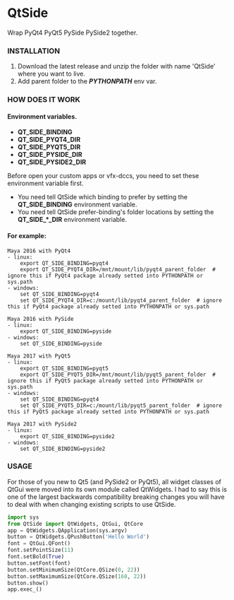 # QtSide
Wrap PyQt4 PyQt5 PySide PySide2 together.

### INSTALLATION
1. Download the latest release and unzip the folder with name 'QtSide' where you want to live.
2. Add parent folder to the **_PYTHONPATH_** env var.

### HOW DOES IT WORK
#### Environment variables.
* **QT_SIDE_BINDING**
* **QT_SIDE_PYQT4_DIR**
* **QT_SIDE_PYQT5_DIR**
* **QT_SIDE_PYSIDE_DIR**
* **QT_SIDE_PYSIDE2_DIR**

Before open your custom apps or vfx-dccs, you need to set these environment variable first.
- You need tell QtSide which binding to prefer by setting the **QT_SIDE_BINDING** environment variable.
- You need tell QtSide prefer-binding's folder locations by setting the **QT_SIDE_\*_DIR** environment variable.

#### For example:
```
Maya 2016 with PyQt4
- linux:
    export QT_SIDE_BINDING=pyqt4
    export QT_SIDE_PYQT4_DIR=/mnt/mount/lib/pyqt4_parent_folder  # ignore this if PyQt4 package already setted into PYTHONPATH or sys.path
- windows:
    set QT_SIDE_BINDING=pyqt4
    set QT_SIDE_PYQT4_DIR=c:/mount/lib/pyqt4_parent_folder  # ignore this if PyQt4 package already setted into PYTHONPATH or sys.path

Maya 2016 with PySide
- linux:
    export QT_SIDE_BINDING=pyside
- windows:
    set QT_SIDE_BINDING=pyside

Maya 2017 with PyQt5
- linux:
    export QT_SIDE_BINDING=pyqt5
    export QT_SIDE_PYQT5_DIR=/mnt/mount/lib/pyqt5_parent_folder  # ignore this if PyQt5 package already setted into PYTHONPATH or sys.path
- windows:
    set QT_SIDE_BINDING=pyqt4
    set QT_SIDE_PYQT5_DIR=c:/mount/lib/pyqt5_parent_folder  # ignore this if PyQt5 package already setted into PYTHONPATH or sys.path

Maya 2017 with PySide2
- linux:
    export QT_SIDE_BINDING=pyside2
- windows:
    set QT_SIDE_BINDING=pyside2
```  
### USAGE
For those of you new to Qt5 (and PySide2 or PyQt5), all widget classes of QtGui were moved into its own module called QtWidgets. 
I had to say this is one of the largest backwards compatibility breaking changes you will have to deal with 
when changing existing scripts to use QtSide.

```python
import sys
from QtSide import QtWidgets, QtGui, QtCore
app = QtWidgets.QApplication(sys.argv)
button = QtWidgets.QPushButton('Hello World')
font = QtGui.QFont()
font.setPointSize(11)
font.setBold(True)
button.setFont(font)
button.setMinimumSize(QtCore.QSize(0, 22))
button.setMaximumSize(QtCore.QSize(168, 22))
button.show()
app.exec_()
```
